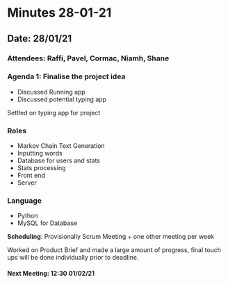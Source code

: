 # Minutes 28-01-21

## Date: 28/01/21

### Attendees: Raffi, Pavel, Cormac, Niamh, Shane

### Agenda 1: Finalise the project idea

* Discussed Running app
* Discussed potential typing app

Settled on typing app for project

### **Roles**

* Markov Chain Text Generation
* Inputting words
* Database for users and stats
* Stats processing
* Front end
* Server

### **Language**

* Python
* MySQL for Database

**Scheduling**: Provisionally Scrum Meeting + one other meeting per week

Worked on Product Brief and made a large amount of progress, final touch ups will be done individually prior to deadline.

#### Next Meeting: 12:30 01/02/21
